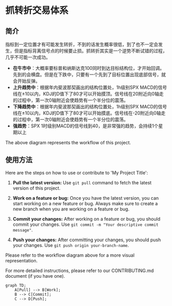 # 抓转折交易体系

## 简介
指标到一定位置才有可能发生转折，不到的话发生概率很低，到了也不一定会发生，但是指标背离信号点的时候要止损。抓转折其实是一个逆势不断试错的过程，几乎不可能一次成功。
- **在牛市中**：大概率要标普和纳斯达克100同时到达目标结构位，才开始回调。先到的会横盘。但是在下跌中，只要有一个先到了目标位置出现底部信号，就会开始反弹。
- **上升趋势中**：根据年内斐波那契画出的结构位置处，1h级别SPX MACD的信号线在±10以内，KDJ的D值下了80才可以开始摸顶。信号线在20附近向0轴走的过程中，第一次0轴附近会使趋势有一个半分位的震荡。
- **下降趋势中**：根据年内斐波那契画出的结构位置处，1h级别SPX MACD的信号线在±10以内，KDJ的D值下了80才可以开始摸底。信号线在-20附近向0轴走的过程中，第一次0轴附近会使趋势有一个半分位的震荡。
- **强趋势**：SPX 1时级别MACD的信号线到40，是非常强的趋势，会持续1个星期以上

The above diagram represents the workflow of this project.

## 使用方法

Here are the steps on how to use or contribute to 'My Project Title':

1. **Pull the latest version:** Use `git pull` command to fetch the latest version of this project.

2. **Work on a feature or bug:** Once you have the latest version, you can start working on a new feature or bug. Always make sure to create a new branch when you are working on a feature or bug.

3. **Commit your changes:** After working on a feature or bug, you should commit your changes. Use `git commit -m "Your descriptive commit message"`.

4. **Push your changes:** After committing your changes, you should push your changes. Use `git push origin your-branch-name`.

Please refer to the workflow diagram above for a more visual representation.

For more detailed instructions, please refer to our CONTRIBUTING.md document (if you have one).
```mermaid
graph TD;
    A[Pull] --> B[Work];
    B --> C[Commit];
    C --> D[Push];
